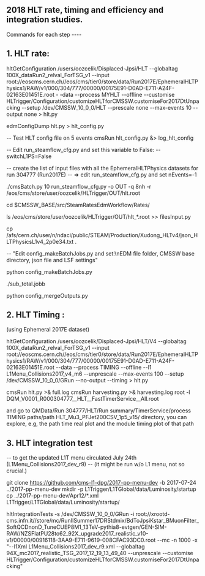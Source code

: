 ## 2018 HLT rate, timing and efficiency and integration studies. 

Commands for each step ----

## 1. HLT rate:

hltGetConfiguration /users/oozcelik/Displaced-Jpsi/HLT --globaltag 100X_dataRun2_relval_ForTSG_v1 --input root://eoscms.cern.ch//eos/cms/tier0/store/data/Run2017E/EphemeralHLTPhysics1/RAW/v1/000/304/777/00000/00175E91-D0AD-E711-A24F-02163E01451E.root - -data --process MYHLT --offline --customise HLTrigger/Configuration/customizeHLTforCMSSW.customiseFor2017DtUnpacking --setup /dev/CMSSW_10_0_0/HLT --prescale none --max-events 10 --output none > hlt.py

edmConfigDump hlt.py > hlt_config.py

-- Test HLT config file on 5 events
cmsRun hlt_config.py &> log_hlt_config

-- Edit run_steamflow_cfg.py and set this variable to False:
-- switchL1PS=False

-- create the list of input files with all the EphemeralHLTPhysics datasets for run 304777 (Run2017E)
-- => edit run_steamflow_cfg.py and set nEvents=-1

./cmsBatch.py 10 run_steamflow_cfg.py -o OUT -q 8nh -r /eos/cms/store/user/oozcelik/HLTrigger/OUT/hlt.root

cd $CMSSW_BASE/src/SteamRatesEdmWorkflow/Rates/

ls /eos/cms/store/user/oozcelik/HLTrigger/OUT/hlt_*.root >> filesInput.py

cp /afs/cern.ch/user/n/ndaci/public/STEAM/Production/Xudong_HLTv4/json_HLTPhysicsL1v4_2p0e34.txt .

-- "Edit config_makeBatchJobs.py and set:\nEDM file folder, CMSSW base directory, json file and LSF settings"

python config_makeBatchJobs.py

./sub_total.jobb

python config_mergeOutputs.py

## 2. HLT Timing :
(using Ephemeral 2017E dataset)

hltGetConfiguration /users/oozcelik/Displaced-Jpsi/HLT/V4 --globaltag 100X_dataRun2_relval_ForTSG_v1 --input root://eoscms.cern.ch//eos/cms/tier0/store/data/Run2017E/EphemeralHLTPhysics1/RAW/v1/000/304/777/00000/00175E91-D0AD-E711-A24F-02163E01451E.root --data --process TIMING --offline --l1 L1Menu_Collisions2017_v4_m6 --unprescale --max-events 100 --setup /dev/CMSSW_10_0_0/GRun --no-output --timing > hlt.py

cmsRun hlt.py >& full.log
cmsRun harvesting.py >& harvesting.log
root -l DQM_V0001_R000304777__HLT__FastTimerService__All.root

and go to QMData/Run 304777/HLT/Run summary/TimerService/process TIMING paths/path HLT_Mu3_PFJet200CSV_1p5_v15/ directory, you can explore, e.g, the path time real plot and the module timing plot of that path

## 3. HLT integration test

-- to get the updated L1T menu circulated July 24th (L1Menu_Collisions2017_dev_r9) --
(it might be run w/o L1 menu, not so crucial.)

git clone https://github.com/cms-l1-dpg/2017-pp-menu-dev -b 2017-07-24 ../2017-pp-menu-dev
mkdir -p L1Trigger/L1TGlobal/data/Luminosity/startup
cp ../2017-pp-menu-dev/Apr12/*.xml L1Trigger/L1TGlobal/data/Luminosity/startup/

hltIntegrationTests -s /dev/CMSSW_10_0_0/GRun -i root://xrootd-cms.infn.it//store/mc/RunIISummer17DRStdmix/BdToJpsiKstar_BMuonFilter_SoftQCDnonD_TuneCUEP8M1_13TeV-pythia8-evtgen/GEN-SIM-RAW/NZSFlatPU28to62_92X_upgrade2017_realistic_v10-v1/00000/00916118-3AA9-E711-9619-008CFAC93DC0.root --mc -n 1000 -x "--l1Xml L1Menu_Collisions2017_dev_r9.xml --globaltag 94X_mc2017_realistic_TSG_2017_12_19_13_49_40 --unprescale --customise HLTrigger/Configuration/customizeHLTforCMSSW.customiseFor2017DtUnpacking"  


